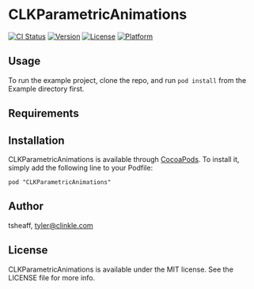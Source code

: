 # CLKParametricAnimations

[![CI Status](http://img.shields.io/travis/tsheaff/CLKParametricAnimations.svg?style=flat)](https://travis-ci.org/tsheaff/CLKParametricAnimations)
[![Version](https://img.shields.io/cocoapods/v/CLKParametricAnimations.svg?style=flat)](http://cocoadocs.org/docsets/CLKParametricAnimations)
[![License](https://img.shields.io/cocoapods/l/CLKParametricAnimations.svg?style=flat)](http://cocoadocs.org/docsets/CLKParametricAnimations)
[![Platform](https://img.shields.io/cocoapods/p/CLKParametricAnimations.svg?style=flat)](http://cocoadocs.org/docsets/CLKParametricAnimations)

## Usage

To run the example project, clone the repo, and run `pod install` from the Example directory first.

## Requirements

## Installation

CLKParametricAnimations is available through [CocoaPods](http://cocoapods.org). To install
it, simply add the following line to your Podfile:

    pod "CLKParametricAnimations"

## Author

tsheaff, tyler@clinkle.com

## License

CLKParametricAnimations is available under the MIT license. See the LICENSE file for more info.

